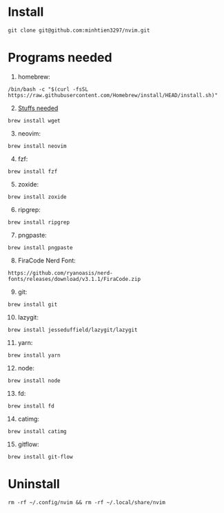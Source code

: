 # Install

```
git clone git@github.com:minhtien3297/nvim.git
```

# Programs needed

1. homebrew:

```
/bin/bash -c "$(curl -fsSL https://raw.githubusercontent.com/Homebrew/install/HEAD/install.sh)"
```

2. [Stuffs needed](https://formulae.brew.sh/formula/)

```
brew install wget
```

3. neovim:

```
brew install neovim
```

4. fzf:

```
brew install fzf
```

5. zoxide:

```
brew install zoxide
```

6. ripgrep:


```
brew install ripgrep
```

7. pngpaste:


```
brew install pngpaste
```

8. FiraCode Nerd Font:


```
https://github.com/ryanoasis/nerd-fonts/releases/download/v3.1.1/FiraCode.zip
```

9. git:

```
brew install git
```

10. lazygit:

```
brew install jesseduffield/lazygit/lazygit
```

11. yarn:

```
brew install yarn
```

12. node:

```
brew install node
```

13. fd:

```
brew install fd
```

14. catimg:


```
brew install catimg
```

15. gitflow:

```
brew install git-flow
```

# Uninstall
```
rm -rf ~/.config/nvim && rm -rf ~/.local/share/nvim
```
